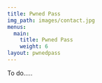 ```yaml
---
title: Pwned Pass
img_path: images/contact.jpg
menus:
  main:
    title: Pwned Pass
    weight: 6
layout: pwnedpass
---
```


To do.....
